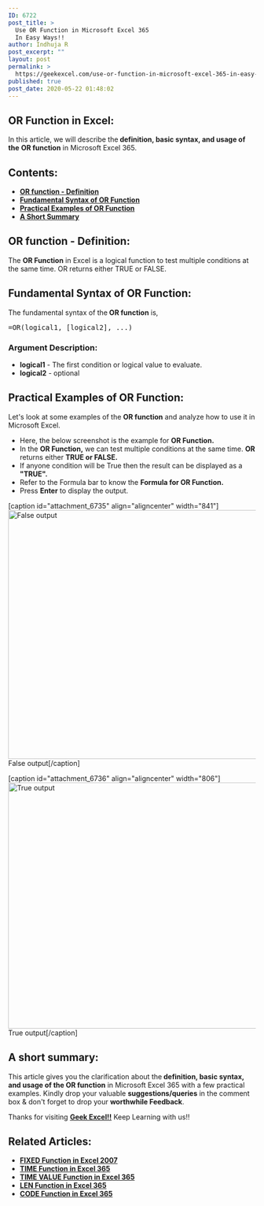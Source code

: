 ```yaml
---
ID: 6722
post_title: >
  Use OR Function in Microsoft Excel 365
  In Easy Ways!!
author: Indhuja R
post_excerpt: ""
layout: post
permalink: >
  https://geekexcel.com/use-or-function-in-microsoft-excel-365-in-easy-ways/
published: true
post_date: 2020-05-22 01:48:02
---
```

<h2>OR Function in Excel:</h2>
In this article, we will describe the<strong> definition, basic syntax, and usage of the</strong> <strong>OR function</strong> in Microsoft Excel 365.
<h2>Contents:</h2>
<ul>
 	<li><a href="#1"><strong>OR function - Definition</strong></a></li>
 	<li><a href="#2"><strong>Fundamental Syntax of OR Function</strong></a></li>
 	<li><a href="#3"><strong>Practical Examples of OR Function</strong></a></li>
 	<li><a href="#4"><strong>A Short Summary</strong></a></li>
</ul>
<h2 id="1">OR function - Definition:</h2>
The <strong>OR Function</strong> in Excel is a logical function to test multiple conditions at the same time. OR returns either TRUE or FALSE.
<h2 id="2">Fundamental Syntax of OR Function:</h2>
The fundamental syntax of the<strong> OR function</strong> is,
<pre>=OR(logical1, [logical2], ...)</pre>
<h3><strong>Argument Description:</strong></h3>
<ul>
 	<li class="first"><strong>logical1</strong> - The first condition or logical value to evaluate.</li>
 	<li class="last"><strong>logical2</strong> - optional</li>
</ul>
<h2 id="3">Practical Examples of OR Function:</h2>
Let's look at some examples of the <strong>OR </strong><b>function</b> and analyze how to use it in Microsoft Excel.
<ul>
 	<li>Here, the below screenshot is the example for <strong>OR Function.</strong></li>
 	<li>In the <strong>OR Function,</strong> we can test multiple conditions at the same time. <strong>OR</strong> returns either <strong>TRUE or FALSE.</strong></li>
 	<li>If anyone condition will be True then the result can be displayed as a <strong>"TRUE". </strong></li>
 	<li>Refer to the Formula bar to know the <strong>Formula for OR Function.</strong></li>
 	<li>Press <strong>Enter</strong> to display the output.</li>
</ul>
[caption id="attachment_6735" align="aligncenter" width="841"]<img class="wp-image-6735 size-full" src="https://geekexcel.com/wp-content/uploads/2020/05/Screenshot_1-29.png" alt="False output" width="841" height="506" /> False output[/caption]

[caption id="attachment_6736" align="aligncenter" width="806"]<img class="wp-image-6736 size-full" src="https://geekexcel.com/wp-content/uploads/2020/05/Screenshot_2-22.png" alt="True output" width="806" height="500" /> True output[/caption]
<h2 id="4">A short summary:</h2>
This article gives you the clarification about the<strong> definition, basic syntax, and usage of the OR function</strong> in Microsoft Excel 365 with a few practical examples. Kindly drop your valuable <strong>suggestions/queries</strong> in the comment box &amp; don't forget to drop your <strong>worthwhile Feedback</strong>.

Thanks for visiting <strong><a href="https://geekexcel.com/">Geek Excel!!</a></strong> Keep Learning with us!!
<h2>Related Articles:</h2>
<ul>
 	<li><a href="https://geekexcel.com/how-to-use-fixed-function-in-microsoft-excel-2007/" rel="nofollow"><strong>FIXED Function in Excel 2007</strong></a></li>
 	<li><a href="https://geekexcel.com/how-to-use-time-function-in-excel-365/" rel="nofollow"><strong>TIME Function in Excel 365</strong></a></li>
 	<li><a href="https://geekexcel.com/how-to-use-timevalue-function-in-microsoft-excel-365/" rel="nofollow"><strong>TIME VALUE Function in Excel 365</strong></a></li>
 	<li><a href="https://geekexcel.com/how-to-use-len-function-in-microsoft-excel-365/" rel="nofollow"><strong>LEN Function in Excel 365</strong></a></li>
 	<li><a href="https://geekexcel.com/how-to-use-code-function-in-microsoft-excel-365/" rel="nofollow"><strong>CODE Function in Excel 365</strong></a></li>
</ul>